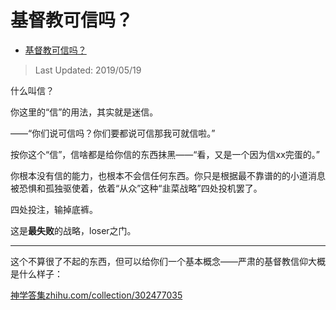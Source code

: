 # 基督教可信吗？

- [基督教可信吗？](https://www.zhihu.com/question/39953301/answer/546887061)


>Last Updated: 2019/05/19

什么叫信？

你这里的“信”的用法，其实就是迷信。

——“你们说可信吗？你们要都说可信那我可就信啦。”

按你这个“信”，信啥都是给你信的东西抹黑——“看，又是一个因为信xx完蛋的。”

  

你根本没有信的能力，也根本不会信任何东西。你只是根据最不靠谱的的小道消息被恐惧和孤独驱使着，依着“从众”这种“韭菜战略”四处投机罢了。

  

四处投注，输掉底裤。

  

这是**最失败**的战略，loser之门。

---

这个不算很了不起的东西，但可以给你们一个基本概念——严肃的基督教信仰大概是什么样子：

[神学答集​zhihu.com/collection/302477035](https://zhihu.com/collection/302477035)

  
  